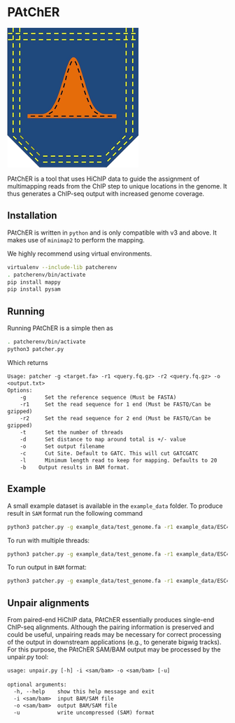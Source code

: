 # PAtChER

![logo](PAtChER_logo.png?raw=true "Logo")

PAtChER is a tool that uses HiChIP data to guide the assignment of multimapping reads from the ChIP step to unique locations in the genome. It thus generates a ChIP-seq output with increased genome coverage. 

## Installation

PAtChER is written in `python` and is only compatible with v3 and above. It makes use of `minimap2` to perform the mapping.

We highly recommend using virtual environments.

```bash
virtualenv --include-lib patcherenv
. patcherenv/bin/activate
pip install mappy
pip install pysam
```

## Running

Running PAtChER is a simple then as

```bash
. patcherenv/bin/activate
python3 patcher.py
```

Which returns

```
Usage: patcher -g <target.fa> -r1 <query.fq.gz> -r2 <query.fq.gz> -o <output.txt>
Options:
	-g		Set the reference sequence (Must be FASTA)
	-r1		Set the read sequence for 1 end (Must be FASTQ/Can be gzipped)
	-r2		Set the read sequence for 2 end (Must be FASTQ/Can be gzipped)
	-t		Set the number of threads
	-d		Set distance to map around total is +/- value
	-o		Set output filename
	-c		Cut Site. Default to GATC. This will cut GATCGATC
	-l		Minimum length read to keep for mapping. Defaults to 20
	-b    Output results in BAM format.
```

## Example

A small example dataset is available in the `example_data` folder. To produce result in `SAM` format run the following command

```bash
python3 patcher.py -g example_data/test_genome.fa -r1 example_data/ESC4_R1_sample.fq -r2 example_data/ESC4_R2_sample.fq -o example_data/output.sam
```

To run with multiple threads:

```bash
python3 patcher.py -g example_data/test_genome.fa -r1 example_data/ESC4_R1_sample.fq -r2 example_data/ESC4_R2_sample.fq -o example_data/output.sam -t 4
```

To run output in `BAM` format:

```bash
python3 patcher.py -g example_data/test_genome.fa -r1 example_data/ESC4_R1_sample.fq -r2 example_data/ESC4_R2_sample.fq -o example_data/output.bam -b
```

## Unpair alignments

From paired-end HiChIP data, PAtChER essentially produces single-end ChIP-seq alignments. Although the pairing information is preserved and could be useful, unpairing reads may be necessary for correct processing of the output in downstream applications (e.g., to generate bigwig tracks). For this purpose, the PAtChER SAM/BAM output may be processed by the unpair.py tool:

```
usage: unpair.py [-h] -i <sam/bam> -o <sam/bam> [-u]

optional arguments:
  -h, --help    show this help message and exit
  -i <sam/bam>  input BAM/SAM file
  -o <sam/bam>  output BAM/SAM file
  -u            write uncompressed (SAM) format
```
